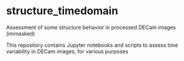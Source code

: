 # structure_timedomain
Assessment of some structure behavior in processed DECam images (immasked)

This repository contains Jupyter notebooks and scripts to assess time variability in DECam images, for various purposes
